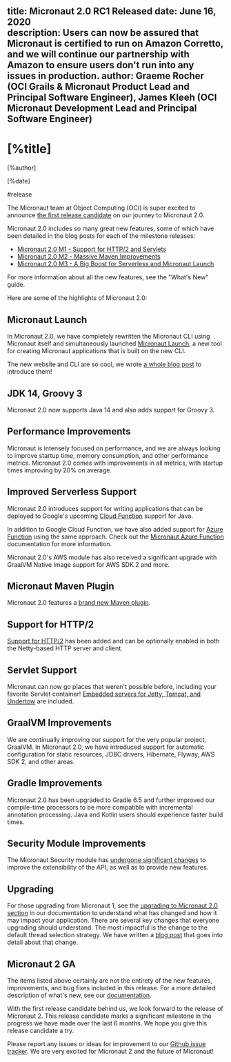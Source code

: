 title: Micronaut 2.0 RC1 Released
date: June 16, 2020  
description: Users can now be assured that Micronaut is certified to run on Amazon Corretto, and we will continue our partnership with Amazon to ensure users don't run into any issues in production.
author: Graeme Rocher (OCI Grails & Micronaut Product Lead and Principal Software Engineer), James Kleeh (OCI Micronaut Development Lead and Principal Software Engineer)
---

# [%title]

[%author]

[%date]

#release

The Micronaut team at Object Computing (OCI) is super excited to announce [the first release candidate](https://github.com/micronaut-projects/micronaut-core/releases/tag/v2.0.0.RC1) on our journey to Micronaut 2.0.

Micronaut 2.0 includes so many great new features, some of which have been detailed in the blog posts for each of the milestone releases:

- [Micronaut 2.0 M1 - Support for HTTP/2 and Servlets](/blog/2020-03-20-micronaut-20-milestone-1-released.html)
- [Micronaut 2.0 M2 - Massive Maven Improvements](/blog/2020-04-02-micronaut-20-milestone-2-massive-maven-improvements.html)
- [Micronaut 2.0 M3 - A Big Boost for Serverless and Micronaut Launch](/blog/2020-04-30-micronaut-20-m3-big-boost-serverless-and-micronaut-launch.html)

For more information about all the new features, see the "What's New" guide.

Here are some of the highlights of Micronaut 2.0:

## Micronaut Launch

In Micronaut 2.0, we have completely rewritten the Micronaut CLI using Micronaut itself and simultaneously launched [Micronaut Launch](https://micronaut.io/launch/), a new tool for creating Micronaut applications that is built on the new CLI.

The new website and CLI are so cool, we wrote [a whole blog post](/blog/2020-04-30-introducing-micronaut-launch.html) to introduce them!

## JDK 14, Groovy 3

Micronaut 2.0 now supports Java 14 and also adds support for Groovy 3.

## Performance Improvements

Micronaut is intensely focused on performance, and we are always looking to improve startup time, memory consumption, and other performance metrics. Micronaut 2.0 comes with improvements in all metrics, with startup times improving by 20% on average.

## Improved Serverless Support

Micronaut 2.0 introduces support for writing applications that can be deployed to Google's upcoming [Cloud Function](https://cloud.google.com/functions) support for Java.

In addition to Google Cloud Function, we have also added support for [Azure Function](https://azure.microsoft.com/en-us/services/functions/) using the same approach. Check out the [Micronaut Azure Function](https://micronaut-projects.github.io/micronaut-azure/1.0.x/guide/#azureFunction) documentation for more information.

Micronaut 2.0's AWS module has also received a significant upgrade with GraalVM Native Image support for AWS SDK 2 and more.

## Micronaut Maven Plugin

Micronaut 2.0 features a [brand new Maven plugin](https://micronaut-projects.github.io/micronaut-maven-plugin/latest/).

## Support for HTTP/2

[Support for HTTP/2](https://docs.micronaut.io/2.0.x/guide/index.html#http2Server) has been added and can be optionally enabled in both the Netty-based HTTP server and client.

## Servlet Support

Micronaut can now go places that weren't possible before, including your favorite Servlet container! [Embedded servers for Jetty, Tomcat, and Undertow](https://github.com/micronaut-projects/micronaut-servlet) are included.

## GraalVM Improvements

We are continually improving our support for the very popular project, GraalVM. In Micronaut 2.0, we have introduced support for automatic configuration for static resources, JDBC drivers, Hibernate, Flyway, AWS SDK 2, and other areas.

## Gradle Improvements

Micronaut 2.0 has been upgraded to Gradle 6.5 and further improved our compile-time processors to be more compatible with incremental annotation processing. Java and Kotlin users should experience faster build times.

## Security Module Improvements

The Micronaut Security module has [undergone significant changes](https://micronaut-projects.github.io/micronaut-security/2.0.x/guide/#whatsNew) to improve the extensibility of the API, as well as to provide new features.

## Upgrading

For those upgrading from Micronaut 1, see the [upgrading to Micronaut 2.0 section](https://docs.micronaut.io/2.0.x/guide/index.html#upgrading) in our documentation to understand what has changed and how it may impact your application. There are several key changes that everyone upgrading should understand. The most impactful is the change to the default thread selection strategy. We have written a [blog post](https://objectcomputing.com/resources/publications/sett/june-2020-micronaut-2-dont-let-event-loops-own-you) that goes into detail about that change.

## Micronaut 2 GA

The items listed above certainly are not the entirety of the new features, improvements, and bug fixes included in this release. For a more detailed description of what's new, see our [documentation](https://docs.micronaut.io/2.0.0.RC1/guide/index.html#whatsNew).

With the first release candidate behind us, we look forward to the release of Micronaut 2. This release candidate marks a significant milestone in the progress we have made over the last 6 months. We hope you give this release candidate a try.

Please report any issues or ideas for improvement to our [Github issue tracker](https://github.com/micronaut-projects/micronaut-core/issues). We are very excited for Micronaut 2 and the future of Micronaut!
